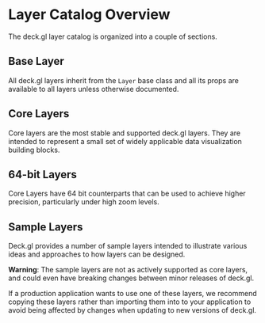 # Layer Catalog Overview

The deck.gl layer catalog is organized into a couple of sections.

## Base Layer

All deck.gl layers inherit from the `Layer` base class and
all its props are available to all layers unless otherwise documented.

## Core Layers

Core layers are the most stable and supported deck.gl layers. They are
intended to represent a small set of widely applicable data visualization
building blocks.

## 64-bit Layers

Core Layers have 64 bit counterparts that can be used to achieve
higher precision, particularly under high zoom levels.

## Sample Layers

Deck.gl provides a number of sample layers intended to illustrate
various ideas and approaches to how layers can be designed.

**Warning**:
The sample layers are not as actively supported as core layers,
and could even have breaking changes between minor releases of deck.gl.

If a production application wants to use one of these layers, we recommend
copying these layers rather than importing them into to your application to
avoid being affected by changes when updating to new versions of deck.gl.
